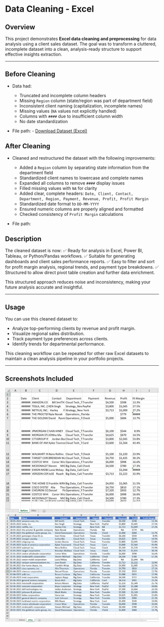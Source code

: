 # Data Cleaning - Excel

## Overview

This project demonstrates **Excel data cleaning and preprocessing** for data analysis using a client sales dataset. The goal was to transform a cluttered, incomplete dataset into a clean, analysis-ready structure to support effective insights extraction.

---

## Before Cleaning

* Data had:

  * Truncated and incomplete column headers
  * Missing `Region` column (state/region was part of department field)
  * Inconsistent client naming (capitalization, incomplete names)
  * Missing values (`NA` values not explicitly handled)
  * Columns with `####` due to insufficient column width
  * No date standardization

* File path: - [Download Dataset (Excel)](Data%20Cleaning%20-%20Client%20dataset.xlsx)


## After Cleaning

* Cleaned and restructured the dataset with the following improvements:

  * Added a `Region` column by separating state information from the department field
  * Standardized client names to lowercase and complete names
  * Expanded all columns to remove `####` display issues
  * Filled missing values with `NA` for clarity
  * Added clear, complete headers: `Date, Client, Contact, Department, Region, Payment, Revenue, Profit, Profit Margin`
  * Standardized date format to `DD-MM-YYYY`
  * Ensured numeric columns are properly aligned and formatted
  * Checked consistency of `Profit Margin` calculations

* File path:


## Description

The cleaned dataset is now:
✅ Ready for analysis in Excel, Power BI, Tableau, or Python/Pandas workflows.
✅ Suitable for generating dashboards and client sales performance reports.
✅ Easy to filter and sort for profit margin analysis, regional trends, and payment type breakdowns.
✅ Structured to allow direct pivot table creation and further data enrichment.

This structured approach reduces noise and inconsistency, making your future analysis accurate and insightful.

---

## Usage

You can use this cleaned dataset to:

* Analyze top-performing clients by revenue and profit margin.
* Visualize regional sales distribution.
* Track payment type preferences across clients.
* Identify trends for departmental performance.

This cleaning workflow can be repeated for other raw Excel datasets to maintain a clean analysis pipeline in your portfolio projects.

---

## Screenshots Included

![Before Cleaning](Before%20Cleaning.png)
![After Cleaning](After%20Cleaning.png)
